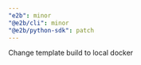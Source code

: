 ```yaml
---
"e2b": minor
"@e2b/cli": minor
"@e2b/python-sdk": patch
---
```


Change template build to local docker
